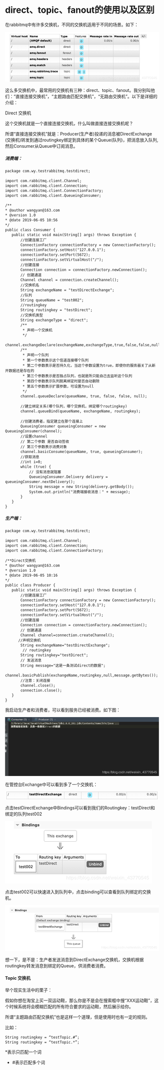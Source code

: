 # direct、topic、fanout的使用以及区别

在rabbitmq中有许多交换机，不同的交换机适用于不同的场景。如下：

![](/assets/20190605150355477.png)

这么多交换机中，最常用的交换机有三种：direct、topic、fanout。我分别叫他们：“直接连接交换机”，“主题路由匹配交换机”，“无路由交换机”。以下是详细的介绍：

Direct 交换机

这个交换机就是一个直接连接交换机，什么叫做直接连接交换机呢？

所谓“直接连接交换机”就是：Producer\(生产者\)投递的消息被DirectExchange \(交换机\)转发到通过routingkey绑定到具体的某个Queue\(队列\)，把消息放入队列,然后Consumer从Queue中订阅消息。

##### 消费端：

```
package com.wy.testrabbitmq.testdirect;

import com.rabbitmq.client.Channel;
import com.rabbitmq.client.Connection;
import com.rabbitmq.client.ConnectionFactory;
import com.rabbitmq.client.QueueingConsumer;

/**
* @author wangyan@163.com
* @version 1.0
* @date 2019-06-05 10:56
*/
public class Consumer {
   public static void main(String[] args) throws Exception {
       //创建连接工厂
       ConnectionFactory connectionFactory = new ConnectionFactory();
       connectionFactory.setHost("127.0.0.1");
       connectionFactory.setPort(5672);
       connectionFactory.setVirtualHost("/");
       //创建连接
       Connection connection = connectionFactory.newConnection();
       // 创建通道
       Channel channel = connection.createChannel();
       //交换机名
       String exchangeName = "testDirectExchange";
       //队列
       String queueName = "test002";
       //routingkey
       String routingkey = "testDirect";
       //交换机类型
       String exchangeType = "direct";
       /**
        * 声明一个交换机
        */
       channel.exchangeDeclare(exchangeName,exchangeType,true,false,false,null);
       /**
        * 声明一个队列
        * 第一个参数表示这个信道连接哪个队列
        * 第二个参数表示是否持久化，当这个参数设置为true，即使你的服务器关了从新开数据还是存在的
        * 第三个参数表示是否独占队列，也就是所只能自己去监听这个队列
        * 第四个参数表示队列脱离绑定时是否自动删除
        * 第五个参数表示扩展参数，可设置为null
        */
       channel.queueDeclare(queueName, true, false, false, null);

       //建立绑定关系(哪个队列，哪个交换机，绑定哪个routingkey)
       channel.queueBind(queueName, exchangeName, routingkey);

       //创建消费者，指定建立在那个连接上
       QueueingConsumer queueingConsumer = new QueueingConsumer(channel);
       //设置channel
       // 第二个参数 是否自动签收
       // 第三个参数表示消费对象
       channel.basicConsume(queueName, true, queueingConsumer);
       //获取消息
       //int i=0;
       while (true) {
           // 没有消息就阻塞
           QueueingConsumer.Delivery delivery = queueingConsumer.nextDelivery();
           String message = new String(delivery.getBody());
           System.out.println("消费端接收消息：" + message);
       }
   }
}

```

##### 生产端：

```
package com.wy.testrabbitmq.testdirect;

import com.rabbitmq.client.Channel;
import com.rabbitmq.client.Connection;
import com.rabbitmq.client.ConnectionFactory;

/**Direct交换机
* @author wangyan@163.com
* @version 1.0
* @date 2019-06-05 10:16
*/
public class Producer {
   public static void main(String[] args) throws Exception {
       //创建连接工厂
       ConnectionFactory connectionFactory = new ConnectionFactory();
       connectionFactory.setHost("127.0.0.1");
       connectionFactory.setPort(5672);
       connectionFactory.setVirtualHost("/");
       //创建连接
       Connection connection = connectionFactory.newConnection();
       // 创建通道
       Channel channel=connection.createChannel();
      //声明交换机
       String exchangeName="testDirectExchange";
        // routingkey
       String routingkey="testDirect";
       // 发送消息
       String message="这是一条测试direct的数据";
       channel.basicPublish(exchangeName,routingkey,null,message.getBytes());
       //注意：关闭连接
       channel.close();
       connection.close();
   }
}

```

我启动生产者和消费者，可以看到服务已经被消费。如下图：

![](/assets/20190605155958644.png)

在管控台Exchange中可以看到多了一个交换机：

![](/assets/20190605160247319.png)

点击testDirectExchange中Bindings可以看到我们的Routingkey：testDirect和绑定的队列test002

![](/assets/20190605160633629.png)

点击test002可以快速进入到队列中，点击binding可以查看到队列绑定的交换机。

![](/assets/20190605160124859.png)

想一下，是不是：生产者发送消息到DirectExchange交换机，交换机根据routingkey转发消息到绑定的Queue，供消费者消费。

#### Topic 交换机

举个现实生活中的栗子：

假如你想在淘宝上买一双运动鞋，那么你是不是会在搜索框中搜“XXX运动鞋”，这个时候系统将会模糊匹配的所有符合要求的运动鞋，然后展示给你。

所谓“主题路由匹配交换机”也是这样一个道理，但是使用时也有一定的规则。

比如：

```
String routingkey = “testTopic.#”;
String routingkey = “testTopic.*”;
```

\*表示只匹配一个词

* \#表示匹配多个词



